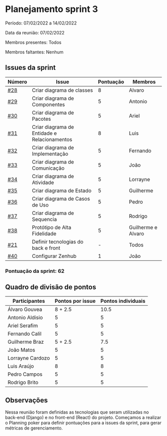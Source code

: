 # Planejamento sprint 3

Período: 07/02/2022 a 14/02/2022

Data da reunião: 07/02/2022

Membros presentes: Todos

Membros faltantes: Nenhum

## Issues da sprint

| Número                                                                  | Issue                                        | Pontuação | Membros            |
| ----------------------------------------------------------------------- | -------------------------------------------- | --------- | ------------------ |
| [#28](https://github.com/UnBArqDsw2021-2/2021.2_G6_Jobz_docs/issues/28) | Criar diagrama de classes                    | 8         | Alvaro             |
| [#29](https://github.com/UnBArqDsw2021-2/2021.2_G6_Jobz_docs/issues/29) | Criar diagrama de Componentes                | 5         | Antonio            |
| [#30](https://github.com/UnBArqDsw2021-2/2021.2_G6_Jobz_docs/issues/30) | Criar diagrama de Pacotes                    | 5         | Ariel              |
| [#31](https://github.com/UnBArqDsw2021-2/2021.2_G6_Jobz_docs/issues/31) | Criar diagrama de Entidade e Relacionamentos | 8         | Luis               |
| [#32](https://github.com/UnBArqDsw2021-2/2021.2_G6_Jobz_docs/issues/32) | Criar diagrama de Implementação              | 5         | Fernando           |
| [#33](https://github.com/UnBArqDsw2021-2/2021.2_G6_Jobz_docs/issues/33) | Criar diagrama de Comunicação                | 5         | João               |
| [#34](https://github.com/UnBArqDsw2021-2/2021.2_G6_Jobz_docs/issues/34) | Criar diagrama de Atividade                  | 5         | Lorrayne           |
| [#35](https://github.com/UnBArqDsw2021-2/2021.2_G6_Jobz_docs/issues/35) | Criar diagrama de Estado                     | 5         | Guilherme          |
| [#36](https://github.com/UnBArqDsw2021-2/2021.2_G6_Jobz_docs/issues/36) | Criar diagrama de Casos de Uso               | 5         | Pedro              |
| [#37](https://github.com/UnBArqDsw2021-2/2021.2_G6_Jobz_docs/issues/37) | Criar diagrama de Sequencia                  | 5         | Rodrigo            |
| [#38](https://github.com/UnBArqDsw2021-2/2021.2_G6_Jobz_docs/issues/38) | Protótipo de Alta Fidelidade                 | 5         | Guilherme e Alvaro |
| [#21](https://github.com/UnBArqDsw2021-2/2021.2_G6_Jobz_docs/issues/21) | Definir tecnologias do back e front          | -         | Todos              |
| [#40](https://github.com/UnBArqDsw2021-2/2021.2_G6_Jobz_docs/issues/40) | Configurar Zenhub                            | 1         | João               |

### Pontuação da sprint: 62

## Quadro de divisão de pontos

| Participantes    | Pontos por issue | Pontos individuais |
| ---------------- | ---------------- | ------------------ |
| Álvaro Gouvea    | 8 + 2.5          | 10.5               |
| Antonio Aldisio  | 5                | 5                  |
| Ariel Serafim    | 5                | 5                  |
| Fernando Calil   | 5                | 5                  |
| Guilherme Braz   | 5 + 2.5          | 7.5                |
| João Matos       | 5                | 5                  |
| Lorrayne Cardozo | 5                | 5                  |
| Luis Araújo      | 8                | 8                  |
| Pedro Campos     | 5                | 5                  |
| Rodrigo Brito    | 5                | 5                  |

## Observações

Nessa reunião foram definidas as tecnologias que seram utilizadas no back-end (Django) e no front-end (React) do projeto.
Começamos a realizar o Planning poker para definir pontuações para a issues da sprint, para gerar métricas de gerenciamento.

